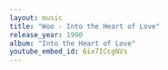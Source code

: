 ```yaml
---
layout: music
title: "Woo - Into the Heart of Love"
release_year: 1990
album: "Into the Heart of Love"
youtube_embed_id: 6ix7ICcgNVs
---
```

